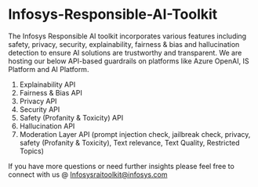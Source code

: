 # Infosys-Responsible-AI-Toolkit
The Infosys Responsible AI toolkit incorporates various features including safety, privacy, security, explainability, fairness & bias and hallucination detection to ensure AI solutions are trustworthy and transparent. We are hosting our below API-based guardrails on platforms like Azure OpenAI, IS Platform and AI Platform. 

1. Explainability API
2. Fairness & Bias API
3. Privacy API
4. Security API
5. Safety (Profanity & Toxicity) API
6. Hallucination API
7. Moderation Layer API (prompt injection check, jailbreak check, privacy, safety (Profanity & Toxicity), Text relevance, Text Quality, Restricted Topics)



If you have more questions or need further insights please feel free to connect with us @ Infosysraitoolkit@infosys.com
